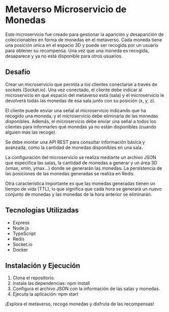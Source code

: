 # Metaverso Microservicio de Monedas

Este microservicio fue creado para gestionar la aparición y desaparición de coleccionables en forma de monedas en el metaverso. Cada moneda tiene una posición única en el espacio 3D y puede ser recogida por un usuario para obtener su recompensa. Una vez que una moneda es recogida, desaparece y ya no está disponible para otros usuarios.

## Desafío

Crear un microservicio que permita a los clientes conectarse a través de sockets (Socket.io). Una vez conectado, el cliente debe indicar al microservicio en qué espacio del metaverso está (sala) y el microservicio le devolverá todas las monedas de esa sala junto con su posición (x, y, z).

El cliente puede enviar una señal al microservicio indicando que ha recogido una moneda, y el microservicio debe eliminarla de las monedas disponibles. Además, el microservicio debe enviar una señal a todos los clientes para informarles qué monedas ya no están disponibles (cuando alguien más las recoge).

Se debe montar una API REST para consultar información básica y avanzada, como la cantidad de monedas disponibles en una sala.

La configuración del microservicio se realiza mediante un archivo JSON que especifica las salas, la cantidad de monedas a generar y un área 3D (xmax, xmin, ymax...) donde se generarán las monedas. La persistencia de las posiciones de las monedas generadas se realiza en Redis.

Otra característica importante es que las monedas generadas tienen un tiempo de vida (TTL), lo que significa que cada hora se generará un nuevo conjunto de monedas y las monedas de la hora anterior se eliminarán.

## Tecnologías Utilizadas

- Express
- Node.js
- TypeScript
- Redis
- Socket.io
- Docker

## Instalación y Ejecución

1. Clona el repositorio.
2. Instala las dependencias: npm install
3. Configura el archivo JSON con la información de las salas y monedas.
4. Ejecuta la aplicación: npm start

¡Explora el metaverso, recoge monedas y disfruta de las recompensas!